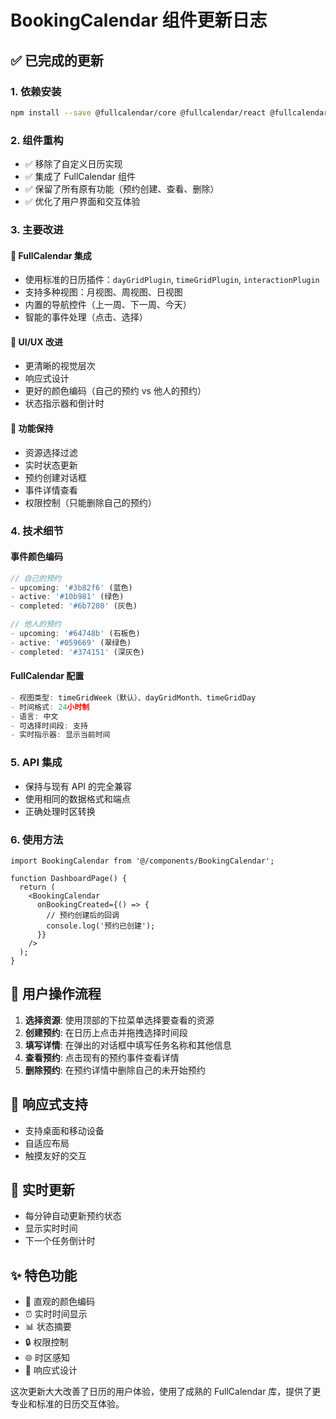 # BookingCalendar 组件更新日志

## ✅ 已完成的更新

### 1. 依赖安装
```bash
npm install --save @fullcalendar/core @fullcalendar/react @fullcalendar/daygrid @fullcalendar/timegrid @fullcalendar/interaction
```

### 2. 组件重构
- ✅ 移除了自定义日历实现
- ✅ 集成了 FullCalendar 组件
- ✅ 保留了所有原有功能（预约创建、查看、删除）
- ✅ 优化了用户界面和交互体验

### 3. 主要改进

#### 📅 FullCalendar 集成
- 使用标准的日历插件：`dayGridPlugin`, `timeGridPlugin`, `interactionPlugin`
- 支持多种视图：月视图、周视图、日视图
- 内置的导航控件（上一周、下一周、今天）
- 智能的事件处理（点击、选择）

#### 🎨 UI/UX 改进
- 更清晰的视觉层次
- 响应式设计
- 更好的颜色编码（自己的预约 vs 他人的预约）
- 状态指示器和倒计时

#### 🔧 功能保持
- 资源选择过滤
- 实时状态更新
- 预约创建对话框
- 事件详情查看
- 权限控制（只能删除自己的预约）

### 4. 技术细节

#### 事件颜色编码
```typescript
// 自己的预约
- upcoming: '#3b82f6' (蓝色)
- active: '#10b981' (绿色)  
- completed: '#6b7280' (灰色)

// 他人的预约  
- upcoming: '#64748b' (石板色)
- active: '#059669' (翠绿色)
- completed: '#374151' (深灰色)
```

#### FullCalendar 配置
```typescript
- 视图类型: timeGridWeek（默认）、dayGridMonth、timeGridDay
- 时间格式: 24小时制
- 语言: 中文
- 可选择时间段: 支持
- 实时指示器: 显示当前时间
```

### 5. API 集成
- 保持与现有 API 的完全兼容
- 使用相同的数据格式和端点
- 正确处理时区转换

### 6. 使用方法

```tsx
import BookingCalendar from '@/components/BookingCalendar';

function DashboardPage() {
  return (
    <BookingCalendar 
      onBookingCreated={() => {
        // 预约创建后的回调
        console.log('预约已创建');
      }}
    />
  );
}
```

## 🎯 用户操作流程

1. **选择资源**: 使用顶部的下拉菜单选择要查看的资源
2. **创建预约**: 在日历上点击并拖拽选择时间段
3. **填写详情**: 在弹出的对话框中填写任务名称和其他信息
4. **查看预约**: 点击现有的预约事件查看详情
5. **删除预约**: 在预约详情中删除自己的未开始预约

## 📱 响应式支持

- 支持桌面和移动设备
- 自适应布局
- 触摸友好的交互

## 🔄 实时更新

- 每分钟自动更新预约状态
- 显示实时时间
- 下一个任务倒计时

## ✨ 特色功能

- 🎨 直观的颜色编码
- ⏰ 实时时间显示
- 📊 状态摘要
- 🔒 权限控制
- 🌐 时区感知
- 📱 响应式设计

这次更新大大改善了日历的用户体验，使用了成熟的 FullCalendar 库，提供了更专业和标准的日历交互体验。
